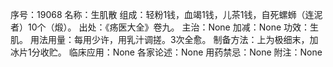 序号：19068
名称：生肌散
组成：轻粉1钱，血竭1钱，儿茶1钱，自死螺蛳（连泥者）10个（煅）。
出处：《疡医大全》卷九。
主治：None
加减：None
功效：生肌。
用法用量：每用少许，用乳汁调搓。3次全愈。
制备方法：上为极细末，加冰片1分收贮。
临床应用：None
各家论述：None
用药禁忌：None
附注：None
